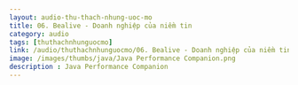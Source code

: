 ```yaml
---
layout: audio-thu-thach-nhung-uoc-mo
title: 06. Bealive - Doanh nghiệp của niềm tin
category: audio
tags: [thuthachnhunguocmo]
link: /audio/thuthachnhunguocmo/06. Bealive - Doanh nghiệp của niềm tin.mp3 
image: /images/thumbs/java/Java Performance Companion.png
description : Java Performance Companion 
---
```












